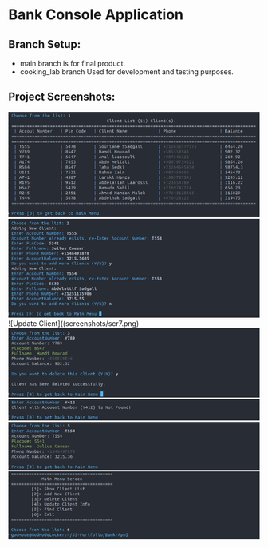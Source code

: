 # Bank Console Application
## Branch Setup:
* main branch is for final product.
* cooking_lab branch Used for development and testing purposes.
## Project Screenshots:
![Show Clients](screenshots/scr1.png)
![Insert Clients](screenshots/scr2.png)
![Update Client]((screenshots/scr7.png)
![Delete Client](screenshots/scr9.png)
![Find Client](screenshots/scr4.png)
![Find Client](screenshots/scr5.png)
![Exit](screenshots/scr12.png)
